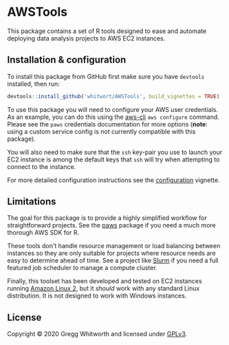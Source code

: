 # AWSTools

This package contains a set of R tools designed to ease and automate deploying data analysis projects to AWS EC2 instances.

## Installation & configuration

To install this package from GitHub first make sure you have `devtools` installed, then run:

```r
devtools::install_github('whitwort/AWSTools', build_vignettes = TRUE)
```

To use this package you will need to configure your AWS user credentials.  As an example, you can do this using the [aws-cli](https://docs.aws.amazon.com/cli/latest/userguide/cli-chap-configure.html) `aws configure` command.  Please see the `paws` credentials documentation for more options (**note**: using a custom service config is not currently compatible with this package).

You will also need to make sure that the `ssh` key-pair you use to launch your EC2 instance is among the default keys that `ssh` will try when attempting to connect to the instance.

For more detailed configuration instructions see the [configuration](https://github.com/whitwort/AWSTools/blob/master/vignettes/configuration.Rmd) vignette.

## Limitations

The goal for this package is to provide a highly simplified workflow for straightforward projects.  See the [paws](https://github.com/paws-r/paws) package if you need a much more thorough AWS SDK for R.  

These tools don't handle resource management or load balancing between instances so they are only suitable for projects where resource needs are easy to determine ahead of time. See a project like [Slurm](https://github.com/SchedMD/slurm) if you need a full featured job scheduler to manage a compute cluster.

Finally, this toolset has been developed and tested on EC2 instances running [Amazon Linux 2](https://aws.amazon.com/amazon-linux-2/), but it *should* work with any standard Linux distribution.  It is not designed to work with Windows instances.

## License

Copyright © 2020 Gregg Whitworth and licensed under [GPLv3](https://www.gnu.org/licenses/gpl-3.0.en.html).
